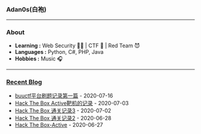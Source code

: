 ### Adan0s(白袍) 

---------------------------------------------------------------------------------------------------------------------------------------------------------------------------------

### About

-  **Learning :** Web Security :man_student: | CTF :checkered_flag: | Red Team :smiling_imp:
-  **Languages :** Python, C#, PHP, Java 
-  **Hobbies :** Music :headphones:

---------------------------------------------------------------------------------------------------------------------------------------------------------------------------------

### [Recent Blog](https://eviladan0s.github.io/)

- [buuctf平台刷题记录第一篇](https://eviladan0s.github.io/2020/07/16/buu-ctf-1/) - 2020-07-16
- [Hack The Box Active靶机的记录](https://eviladan0s.github.io/2020/07/03/hackthebox-active-wp/) - 2020-07-03
- [Hack The Box 通关记录3](https://eviladan0s.github.io/2020/07/02/hackthebox-wp-3/) - 2020-07-02
- [Hack The Box 通关记录2](https://eviladan0s.github.io/2020/06/28/hackthebox-wp-2/) - 2020-06-28
- [Hack The Box-Active](https://eviladan0s.github.io/2020/06/27/hackthebox-active/) - 2020-06-27
